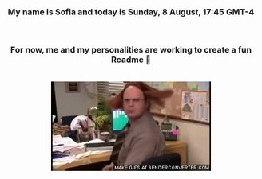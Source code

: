 


<div align="center">
<h3 >My name is Sofia and today is Sunday, 8 August, 17:45 GMT-4</h3><br>
<h3 >For now, me and my personalities are working to create a fun Readme 👋
</h3><br>
<img src='img/dwight.gif' alt='working...'/>
</div>
